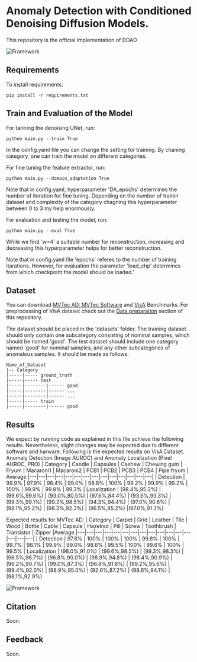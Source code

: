 # Anomaly Detection with Conditioned Denoising Diffusion Models.

This repository is the official implementation of DDAD

![Framework](imges/DDAD_Framework.png)


## Requirements

To install requirements:

```setup
pip install -r requirements.txt
```

## Train and Evaluation of the Model
For tarining the denoising UNet, run:

```train
python main.py --train True
```

In the config.yaml file you can change the setting for trainnig. By chaning category, one can train the model on different categories.

For fine tuning the feature extractor, run:

```domain_adaptation
python main.py --domain_adaptation True
```
Note that in config.yaml, hyperparameter 'DA_epochs' determines the number of iteration for fine tuning. Depending on the number of trainin dataset and complexity of the category chagning this hyperparameter between 0 to 3 my help enormously.

For evaluation and testing the model, run:
```eval
python main.py --eval True
```
While we find 'w=4' a suitable number for reconstruction, increasing and decreasing this hyperparameter helps for better reconstruction.


Note that in config.yaml file 'epochs' referes to the number of training itarations. However, for evaluation the parameter 'load_chp' determines from which checkpoint the model should be loaded.'

## Dataset
You can download  [MVTec AD: MVTec Software](https://www.mvtec.com/company/research/datasets/mvtec-ad/) and [VisA](https://amazon-visual-anomaly.s3.us-west-2.amazonaws.com/VisA_20220922.tar) Benchmarks.
For preprocessing of VisA dataset check out the [Data preparation](https://github.com/amazon-science/spot-diff/tree/main) section of this repository.

The dataset should be placed in the 'datasets' folder. The training dataset should only contain one subcategory consisting of nominal samples, which should be named 'good'. The test dataset should include one category named 'good' for nominal samples, and any other subcategories of anomalous samples. It should be made as follows:

```shell
Name_of_Dataset
|-- Category
|-----|----- ground_truth
|-----|----- test
|-----|--------|------ good
|-----|--------|------ ...
|-----|--------|------ ...
|-----|----- train
|-----|--------|------ good
```


## Results
We expect by running code as explained in this file achieve the following results. Nevertheless, slight changes may be expected due to different software and harware.
Following is the expected results on VisA Dataset. Anomaly Detection (Image AUROC) and Anomaly Localization (Pixel AUROC, PRO)
| Category | Candle | Capsules |  Cashew | Chewing gum | Fryum | Macaroni1 |  Macaroni2 | PCB1 | PCB2 | PCB3 | PCB4 | Pipe fryum | Average
|---|---|---|---|---|---|---|---|---|---|---|---|---|---|
| Detection | 99.9% | 97.9% | 98.4% | 99.0% | 98.8% | 100% | 99.2% | 99.9% |  99.2% | 100% | 99.9% | 99.8% | 99.3%
| Localization | (98.4%,95.2%) |  (99.6%,99.6%) | (93.0%,80.5%) | (97.6%,84.4%) | (93.6%,93.3%) | (99.3%,99.1%) | (99.2%,98.5%) | (94.3%,94.4%) | (97.0%,90.6%) | (98.1%,95.2%) | (98.3%,92.3%) | (96.5%,85.2%) |(97.0%,91.3%)

Expected results for MVTec AD:
| Category | Carpet | Grid |  Leather | Tile | Wood | Bottle |  Cable | Capsule | Hazelnut | Pill | Screw | Toothbrush | Transistor | Zipper |Average
|---|---|---|---|---|---|---|---|---|---|---|---|---|---|---|---|
| Detection | 97.8% | 100% | 100% | 100% | 99.8% | 100% | 99.7% | 98.1% | 99.9% | 99.0% | 98.6% | 99.5% | 100% | 99.6% | 100% | 99.5% 
| Localization | (98.0%,91.0%) |  (99.6%,98.5%) | (99.3%,98.3%) | (98.5%,96.7%) | (96.8%,90.0%) | (98.9%,94.8%) | (98.4%,90.9%) | (96.2%,90.7%) | (99.0%,87.3%) | (96.8%,91.8%) | (99.2%,95.6%) | (99.4%,92.0%) | (98.9%,95.0%) | (92.6%,87.2%) | (98.6%,94.1%) | (98,1%,92.9%)

![Framework](imges/Qualitative.png)

## Citation

Soon.

## Feedback

Soon.
